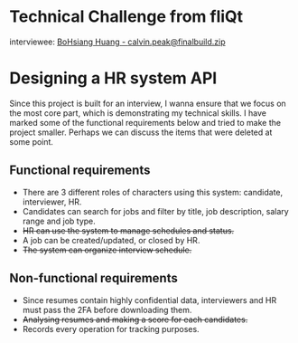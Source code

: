 # Technical Challenge from fliQt
interviewee: [BoHsiang Huang - calvin.peak@finalbuild.zip](mailto:calvin.peak@finalbuild.zip)

# Designing a HR system API
Since this project is built for an interview, I wanna ensure that we focus on the most core part, which is demonstrating my technical skills. I have marked some of the functional requirements below and tried to make the project smaller. Perhaps we can discuss the items that were deleted at some point.

## Functional requirements
- There are 3 different roles of characters using this system: candidate, interviewer, HR.
- Candidates can search for jobs and filter by title, job description, salary range and job type.
- ~~HR can use the system to manage schedules and status.~~
- A job can be created/updated, or closed by HR.
- ~~The system can organize interview schedule.~~

## Non-functional requirements
- Since resumes contain highly confidential data, interviewers and HR must pass the 2FA before downloading them.
- ~~Analysing resumes and making a score for each candidates.~~
- Records every operation for tracking purposes.
